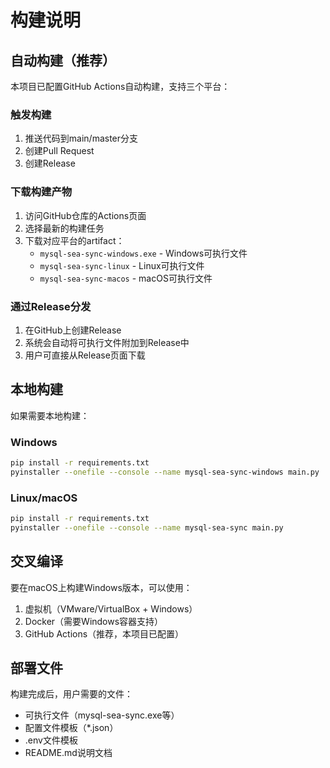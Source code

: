 # 构建说明

## 自动构建（推荐）

本项目已配置GitHub Actions自动构建，支持三个平台：

### 触发构建
1. 推送代码到main/master分支
2. 创建Pull Request 
3. 创建Release

### 下载构建产物
1. 访问GitHub仓库的Actions页面
2. 选择最新的构建任务
3. 下载对应平台的artifact：
   - `mysql-sea-sync-windows.exe` - Windows可执行文件
   - `mysql-sea-sync-linux` - Linux可执行文件  
   - `mysql-sea-sync-macos` - macOS可执行文件

### 通过Release分发
1. 在GitHub上创建Release
2. 系统会自动将可执行文件附加到Release中
3. 用户可直接从Release页面下载

## 本地构建

如果需要本地构建：

### Windows
```bash
pip install -r requirements.txt
pyinstaller --onefile --console --name mysql-sea-sync-windows main.py
```

### Linux/macOS
```bash
pip install -r requirements.txt
pyinstaller --onefile --console --name mysql-sea-sync main.py
```

## 交叉编译

要在macOS上构建Windows版本，可以使用：
1. 虚拟机（VMware/VirtualBox + Windows）
2. Docker（需要Windows容器支持）
3. GitHub Actions（推荐，本项目已配置）

## 部署文件

构建完成后，用户需要的文件：
- 可执行文件（mysql-sea-sync.exe等）
- 配置文件模板（*.json）
- .env文件模板
- README.md说明文档